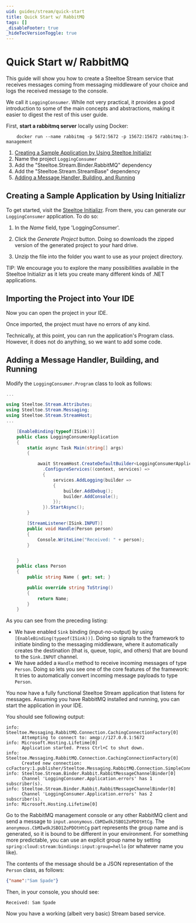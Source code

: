 ```yaml
---
uid: guides/stream/quick-start
title: Quick Start w/ RabbitMQ 
tags: []
_disableFooter: true
_hideTocVersionToggle: true
---
```


# Quick Start w/ RabbitMQ

This guide will show you how to create a Steeltoe Stream service that receives messages coming from messaging middleware of your choice and logs the received message to the console.

We call it `LoggingConsumer`. While not very practical, it provides a good introduction to some of the main concepts
and abstractions, making it easier to digest the rest of this user guide.

First, **start a rabbitmq server** locally using Docker:

```shell
    docker run --name rabbitmq -p 5672:5672 -p 15672:15672 rabbitmq:3-management
```

1. [Creating a Sample Application by Using Steeltoe Initializr](https://start.steeltoe.io)
1. Name the project `LoggingConsumer`
1. Add the "Steeltoe.Stream.Binder.RabbitMQ" dependency
1. Add the "Steeltoe.Stream.StreamBase" dependency
1. [Adding a Message Handler, Building, and Running](#adding-a-message-handler-building-and-running)

## Creating a Sample Application by Using Initializr

To get started, visit the [Steeltoe Initializr](https://start.steeltoe.io). From there, you can generate our `LoggingConsumer` application. To do so:

<!-- TODO: initializr template for Stream 
1. In the *Dependencies* section, start typing `stream`.
    When the "`Cloud Stream`" option should appears, select it.
1. Start typing 'rabbit'.
1. Select "`RabbitMQ`". -->

1. In the *Name* field, type 'LoggingConsumer'.
  
    <!-- 
    TODO:  If you chose RabbitMQ for the middleware, your Spring Initializr should now be as follows:
    ![Spring Initializr](./images/spring-initializr.png)
    -->

1. Click the *Generate Project* button.
    Doing so downloads the zipped version of the generated project to your hard drive.
1. Unzip the file into the folder you want to use as your project directory.

TIP: We encourage you to explore the many possibilities available in the Steeltoe Initializr as it lets you create many different kinds of .NET applications.

## Importing the Project into Your IDE

Now you can open the project in your IDE.

Once imported, the project must have no errors of any kind.

Technically, at this point, you can run the application's Program class.
However, it does not do anything, so we want to add some code.

## Adding a Message Handler, Building, and Running

Modify the `LoggingConsumer.Program` class to look as follows:

```csharp
...

using Steeltoe.Stream.Attributes;
using Steeltoe.Stream.Messaging;
using Steeltoe.Stream.StreamHost;
...

    [EnableBinding(typeof(ISink))]
    public class LoggingConsumerApplication
    {
        static async Task Main(string[] args)
        {

            await StreamHost.CreateDefaultBuilder<LoggingConsumerApplication>(args)
              .ConfigureServices((context, services) =>
              {
                  services.AddLogging(builder =>
                  {
                      builder.AddDebug();
                      builder.AddConsole();
                  });
              }).StartAsync();
        }

        [StreamListener(ISink.INPUT)]
        public void Handle(Person person)
        {
            Console.WriteLine("Received: " + person);
        }


    }
    public class Person
    {
        public string Name { get; set; }

        public override string ToString()
        {
            return Name;
        }
    }
```

As you can see from the preceding listing:

* We have enabled `Sink` binding (input-no-output) by using `[EnableBinding(typeof(ISink))]`.
Doing so signals to the framework to initiate binding to the messaging middleware, where it automatically creates the destination (that is, queue, topic, and others) that are bound to the `Sink.INPUT` channel.
* We have added a `Handle` method to receive incoming messages of type `Person`.
Doing so lets you see one of the core features of the framework: It tries to automatically convert incoming message payloads to type `Person`.

You now have a fully functional Steeltoe Stream application that listens for messages.
Assuming you have RabbitMQ installed and running, you can start the application in your IDE.

You should see following output:

```shell
info: Steeltoe.Messaging.RabbitMQ.Connection.CachingConnectionFactory[0]
      Attempting to connect to: amqp://127.0.0.1:5672
info: Microsoft.Hosting.Lifetime[0]
      Application started. Press Ctrl+C to shut down.
info: Steeltoe.Messaging.RabbitMQ.Connection.CachingConnectionFactory[0]
      Created new connection: ccFactory:1.publisher/Steeltoe.Messaging.RabbitMQ.Connection.SimpleConnection
info: Steeltoe.Stream.Binder.Rabbit.RabbitMessageChannelBinder[0]
      Channel 'LoggingConsumer.Application.errors' has 1 subscriber(s).
info: Steeltoe.Stream.Binder.Rabbit.RabbitMessageChannelBinder[0]
      Channel 'LoggingConsumer.Application.errors' has 2 subscriber(s).
info: Microsoft.Hosting.Lifetime[0]
```

Go to the RabbitMQ management console or any other RabbitMQ client and send a message to `input.anonymous.CbMIwdkJSBO1ZoPDOtHtCg`.
The `anonymous.CbMIwdkJSBO1ZoPDOtHtCg` part represents the group name and is generated, so it is bound to be different in your environment.
For something more predictable, you can use an explicit group name by setting `spring:cloud:stream:bindings:input:group=hello` (or whatever name you like).

The contents of the message should be a JSON representation of the `Person` class, as follows:

```json
{"name":"Sam Spade"}
```

Then, in your console, you should see:

`Received: Sam Spade`

Now you have a working (albeit very basic) Stream based service.
